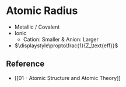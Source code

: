 # Atomic Radius

- Metallic / Covalent
- Ionic
	- Cation: Smaller & Anion: Larger
- $\displaystyle\propto\frac{1}{Z_\text{eff}}$

## Reference

- [[01 - Atomic Structure and Atomic Theory]]
